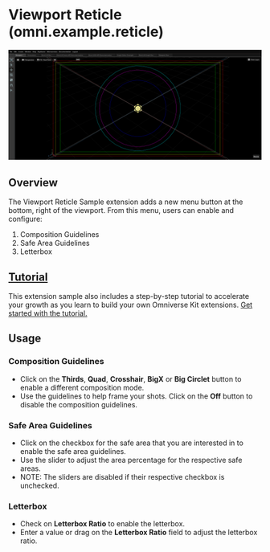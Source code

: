# Viewport Reticle (omni.example.reticle) 
![Camera Reticle Preview](../data/preview.png)

## Overview

The Viewport Reticle Sample extension adds a new menu button at the bottom, right of the viewport. From this menu, users can enable and configure:
1. Composition Guidelines
2. Safe Area Guidelines
3. Letterbox

## [Tutorial](../../../tutorial/tutorial.md)
This extension sample also includes a step-by-step tutorial to accelerate your growth as you learn to build your own
Omniverse Kit extensions. [Get started with the tutorial.](../../../tutorial/tutorial.md)

## Usage
### Composition Guidelines
* Click on the **Thirds**, **Quad**, **Crosshair**, **BigX** or **Big Circlet** button to enable a different composition mode. 
* Use the guidelines to help frame your shots. Click on the **Off** button to disable the composition guidelines.

### Safe Area Guidelines
* Click on the checkbox for the safe area that you are interested in to enable the safe area guidelines.
* Use the slider to adjust the area percentage for the respective safe areas.
* NOTE: The sliders are disabled if their respective checkbox is unchecked.

### Letterbox
* Check on **Letterbox Ratio** to enable the letterbox.
* Enter a value or drag on the **Letterbox Ratio** field to adjust the letterbox ratio.